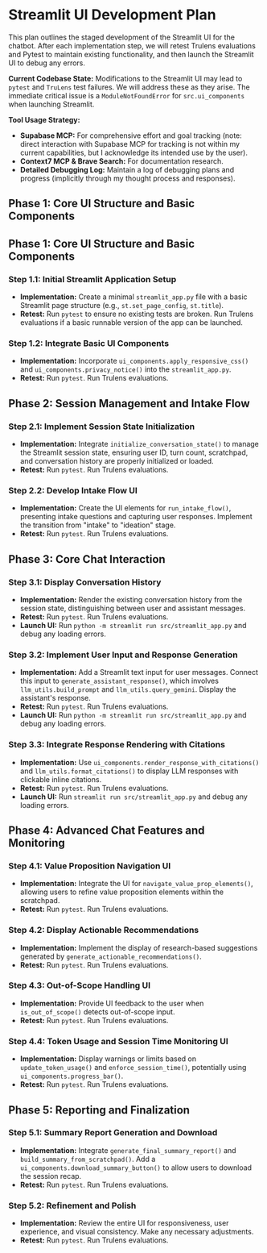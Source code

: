 # Streamlit UI Development Plan

This plan outlines the staged development of the Streamlit UI for the chatbot. After each implementation step, we will retest Trulens evaluations and Pytest to maintain existing functionality, and then launch the Streamlit UI to debug any errors.

**Current Codebase State:**
Modifications to the Streamlit UI may lead to `pytest` and `TruLens` test failures. We will address these as they arise. The immediate critical issue is a `ModuleNotFoundError` for `src.ui_components` when launching Streamlit.

**Tool Usage Strategy:**
*   **Supabase MCP:** For comprehensive effort and goal tracking (note: direct interaction with Supabase MCP for tracking is not within my current capabilities, but I acknowledge its intended use by the user).
*   **Context7 MCP & Brave Search:** For documentation research.
*   **Detailed Debugging Log:** Maintain a log of debugging plans and progress (implicitly through my thought process and responses).

## Phase 1: Core UI Structure and Basic Components

## Phase 1: Core UI Structure and Basic Components

### Step 1.1: Initial Streamlit Application Setup
*   **Implementation:** Create a minimal `streamlit_app.py` file with a basic Streamlit page structure (e.g., `st.set_page_config`, `st.title`).
*   **Retest:** Run `pytest` to ensure no existing tests are broken. Run Trulens evaluations if a basic runnable version of the app can be launched.

### Step 1.2: Integrate Basic UI Components
*   **Implementation:** Incorporate `ui_components.apply_responsive_css()` and `ui_components.privacy_notice()` into the `streamlit_app.py`.
*   **Retest:** Run `pytest`. Run Trulens evaluations.

## Phase 2: Session Management and Intake Flow

### Step 2.1: Implement Session State Initialization
*   **Implementation:** Integrate `initialize_conversation_state()` to manage the Streamlit session state, ensuring user ID, turn count, scratchpad, and conversation history are properly initialized or loaded.
*   **Retest:** Run `pytest`. Run Trulens evaluations.

### Step 2.2: Develop Intake Flow UI
*   **Implementation:** Create the UI elements for `run_intake_flow()`, presenting intake questions and capturing user responses. Implement the transition from "intake" to "ideation" stage.
*   **Retest:** Run `pytest`. Run Trulens evaluations.

## Phase 3: Core Chat Interaction

### Step 3.1: Display Conversation History
*   **Implementation:** Render the existing conversation history from the session state, distinguishing between user and assistant messages.
*   **Retest:** Run `pytest`. Run Trulens evaluations.
*   **Launch UI:** Run `python -m streamlit run src/streamlit_app.py` and debug any loading errors.

### Step 3.2: Implement User Input and Response Generation
*   **Implementation:** Add a Streamlit text input for user messages. Connect this input to `generate_assistant_response()`, which involves `llm_utils.build_prompt` and `llm_utils.query_gemini`. Display the assistant's response.
*   **Retest:** Run `pytest`. Run Trulens evaluations.
*   **Launch UI:** Run `python -m streamlit run src/streamlit_app.py` and debug any loading errors.

### Step 3.3: Integrate Response Rendering with Citations
*   **Implementation:** Use `ui_components.render_response_with_citations()` and `llm_utils.format_citations()` to display LLM responses with clickable inline citations.
*   **Retest:** Run `pytest`. Run Trulens evaluations.
*   **Launch UI:** Run `streamlit run src/streamlit_app.py` and debug any loading errors.

## Phase 4: Advanced Chat Features and Monitoring

### Step 4.1: Value Proposition Navigation UI
*   **Implementation:** Integrate the UI for `navigate_value_prop_elements()`, allowing users to refine value proposition elements within the scratchpad.
*   **Retest:** Run `pytest`. Run Trulens evaluations.

### Step 4.2: Display Actionable Recommendations
*   **Implementation:** Implement the display of research-based suggestions generated by `generate_actionable_recommendations()`.
*   **Retest:** Run `pytest`. Run Trulens evaluations.

### Step 4.3: Out-of-Scope Handling UI
*   **Implementation:** Provide UI feedback to the user when `is_out_of_scope()` detects out-of-scope input.
*   **Retest:** Run `pytest`. Run Trulens evaluations.

### Step 4.4: Token Usage and Session Time Monitoring UI
*   **Implementation:** Display warnings or limits based on `update_token_usage()` and `enforce_session_time()`, potentially using `ui_components.progress_bar()`.
*   **Retest:** Run `pytest`. Run Trulens evaluations.

## Phase 5: Reporting and Finalization

### Step 5.1: Summary Report Generation and Download
*   **Implementation:** Integrate `generate_final_summary_report()` and `build_summary_from_scratchpad()`. Add a `ui_components.download_summary_button()` to allow users to download the session recap.
*   **Retest:** Run `pytest`. Run Trulens evaluations.

### Step 5.2: Refinement and Polish
*   **Implementation:** Review the entire UI for responsiveness, user experience, and visual consistency. Make any necessary adjustments.
*   **Retest:** Run `pytest`. Run Trulens evaluations.